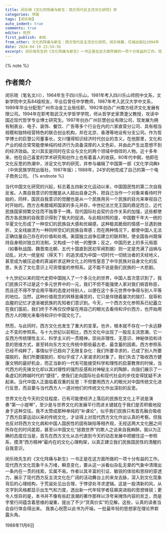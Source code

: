 ```yaml
---
title: 闵乐晓《文化的阵痛与新生：西方现代反主流文化研究》序
categories: 序跋
tags: [闵乐晓]
auto_indent: true
comments: true
editor: 皎然
first_publish: 未知
from_other: 文化的阵痛与新生：西方现代反主流文化研究，闵乐晓著，花城出版社1994年
date: 2024-04-19 23:54:56
excerpt: 闵乐晓先生的《文化阵痛与新生》一书正是在这方面所做的一项十分有益的工作。现代西方文化现象千头万绪，瞬息变化，要从这一派看似杂乱无章的气象中清理出一条内在一贯的线索，实属不易。作者以其丰富的引证、敏锐的体验和思辩的穿透力，展示了现代西方反主流文化在广阔的活动舞台上的来龙去脉，深入到文化现象背后的心理结构，于荒诞处见出合理，于悖谬处寻求逻辑。这是一股清新的风，从文字到风格都显示出生气和力度，透出新一代年轻学者狂飙突进般的思想锋锐；更令人惊异的是，本书并不像有些赶浪潮的著作那样以浮夸来掩饰内容的贫乏，而是字里行间蕴含着思维的凝重，提出了不少“货真价实”的见解。这些，认真的读者当会自行体会得出来。
---
```

{% note %}
## 作者简介
闵乐晓（笔名文川），1964年生于四川乐山，1981年考入四川乐山师院中文系，文新学院中文系84级校友，毕业后曾任中学教师，1987年考入武汉大学中文系，1989年毕业分配至广州市冶金工业局任职，1992年创办广州南方经济文化发展有限公司。1994年在职考取武汉大学哲学学院，师从哲学史家萧疌父教授，攻读中国近现代哲学专业博士研究生。1997年创办广州巨慧创业有限公司，现发展为拥有制表业、电子、装饰、餐饮、广告等多个行业在内的六家直营分公司、具有相当规模和独特经营特色的联合创业机构，并在北京、香港等地设有分支公司。作为哲学博士的巨慧公司董事长，文川懂得知识经济时代创业的含义，在他那里，文化和产业的结合常常能使单纯的经济行为具备深厚的人文色彩，并由此产生出意想不到的经济效益。文川其实是同时在实业与文化的两个领域中倘徉的人物。近十多年来，他在自己喜爱的学术研究和创作上也有着喜人的收获。80年代中期，他即在文化反思的热潮中，涉足文化学的研究，并参与编辑了中国第一部《文化学词典》（中央民族学院出版社，1987年版）；1988年，24岁的他完成了自己的第一个电子商务公司。
{% endnote %}

当代中国文化研究的兴起，标志着五四新文化运动以来，中国国民性的第二次自我反省。人类自我意识的觉醒是从人超出自身之外，把自己当作一个对象来看待时开始的，同样，国民自我意识的觉醒也是从一个民族用另一个民族的目光来审视自己时开始的。西方古希腊城邦国家的多元并存，中世纪法兰克王国的鼎足而立，近代民族国家频繁交往而不独尊于一隅，现代国际社会契约合作关系的加强，这些都使西方各民族的自我意识得到了极大的促进。与此相对照的是，中国数千年大一统的华夏文化形成了一种空幻的民族自大感和优越感，这种极其脆弱的情感一旦遇到挫折，又全线崩溃为一种同样空幻的民族自卑感；而在两种情况下，都使中国人无法正确估量自己存在的价值和处境。美国独立战争后建立的联邦制，使全国各州既保持自身相对独立的法制，又构成一个统一的整体；反之，中国历史上的多元局面（如春秋战国、魏晋南北朝、五代十国直到民初军阀割据）则一定是充满了战祸与动乱，对大一统皇权（得天下）的追求成为中国一切时代一切统治者的天经地义，甚至成为被压迫者的真诚祈求这种文化上的特性窒息了中华民族对自身文化的反思，失去了文化意识上可资借鉴的参照系。这不能不说是我们民族的一大悲剧。

十九世纪以来的现代史把中国抛入了一个多元化的世界，中国人首次意识到了，我们民族只不过是这个多元世界中的一元，我们不但不能强使人家对我们俯首称臣，而且还不得不学会用平等的态度对待别人，以便在这个多元世界中争得与别人平等的地位。当然，这种价值观念的转移是痛苦的，它只是伴随着屡次的挨打、屈辱和血腥的记忆才逐渐被民族的先知者们意识到。今天，一个西方文化参照系已纪矗立在我们面前，我们终于不再仅仅停留在用自己的眼光去看待和评价西方，也开始用西方人的眼光来看待和评价中国文化了。

然而，与此同时，西方文化也发生了重大的变革。也许，根本就不存在一个永远静止不变的参照系。与十九世纪以前相比，西方文化中出现了一股反主流思潮，它一反西方传统理性主义、科学主义的一贯精神，崇尚非理性、无意识、神秘体验和诗意的思维方式，甚至转向东方文化传统中那些最古老、最含蓄的因素。西方参照系已经不纯粹了，事情似乎已趋向了无限复杂化：我们所要寻求的，已成了别人所要摆脱的，我们所要摆脱的，却似乎成了人家渴求的对象了。我们失去了吸收西方健康文明的最好机会，而正当新的一代有可能接受科学和理性的启蒙教育的时候，当代西方的先锋文化却以其对理性的强烈反感和对神秘主义的陶醉，向我们展示了一条虚幻的跨越时代的“捷径”，使我们走向国际社会和现代社会的步伐变得犹疑不决起来。当代中国人正面临着双重的反思：不但要用西方人的眼光对中国传统文化进行反思，而且要与当代西方人一道对他们的传统文化作出深刻的反思。

世界文化在今天的交往程度，已有可能使经济上落后的民族在文化上不说是演奏“第一小提琴”，至少是与世界文化的发展平行而进关键就在于我们是否积极地投身于这种交往。我不太赞成那种单纯的“补课论”，似乎我们民族只有首先融合吸收了西方启蒙运动以来的传统文化，才谈得上对现代西方文化作出认真的考察。但我也反对将西方文化病和中国人国民性的固有缺陷等相齐观，无视这两大文化圈之间所存在的时间差距，甚至以中国文化“拯救世界”的欺人之谈来自我麻醉。我以为正确的态度应当是，首先在西方文化从古代直到今天的动态发展中把握住这一参照系，摸清“西方精神”最内在的文化心理构架，以真正建立我们民族国民性的清醒的自我意识。

闵乐晓先生的《文化阵痛与新生》一书正是在这方面所做的一项十分有益的工作。现代西方文化现象千头万绪，瞬息变化，要从这一派看似杂乱无章的气象中清理出一条内在一贯的线索，实属不易。作者以其丰富的引证、敏锐的体验和思辩的穿透力，展示了现代西方反主流文化在广阔的活动舞台上的来龙去脉，深入到文化现象背后的心理结构，于荒诞处见出合理，于悖谬处寻求逻辑。这是一股清新的风，从文字到风格都显示出生气和力度，透出新一代年轻学者狂飙突进般的思想锋锐；更令人惊异的是，本书并不像有些赶浪潮的著作那样以浮夸来掩饰内容的贫乏，而是字里行间蕴含着思维的凝重，提出了不少“货真价实”的见解。这些，认真的读者当会自行体会得出来。
我衷心祝愿以此书为开端，一批最年轻的思想家在理论界崭露头角。

1988年11月6日
